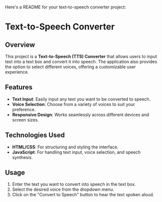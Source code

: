 Here's a README for your text-to-speech converter project:

# Text-to-Speech Converter

## Overview

This project is a **Text-to-Speech (TTS) Converter** that allows users to input text into a text box and convert it into speech. The application also provides the option to select different voices, offering a customizable user experience.

## Features

- **Text Input**: Easily input any text you want to be converted to speech.
- **Voice Selection**: Choose from a variety of voices to suit your preference.
- **Responsive Design**: Works seamlessly across different devices and screen sizes.

## Technologies Used

- **HTML/CSS**: For structuring and styling the interface.
- **JavaScript**: For handling text input, voice selection, and speech synthesis.

## Usage

1. Enter the text you want to convert into speech in the text box.
2. Select the desired voice from the dropdown menu.
3. Click on the "Convert to Speech" button to hear the text spoken aloud.


 